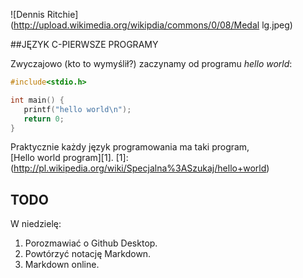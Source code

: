 ![Dennis Ritchie](http://upload.wikimedia.org/wikipdia/commons/0/08/Medal lg.jpeg)

##JĘZYK C-PIERWSZE PROGRAMY

Zwyczajowo (kto to wymyślił?) zaczynamy od programu 
*hello world*:

```c
#include<stdio.h>

int main() {
   printf("hello world\n");
   return 0;
}
```

Praktycznie każdy język programowania ma taki program,  
[Hello world program][1].
[1]:(http://pl.wikipedia.org/wiki/Specjalna%3ASzukaj/hello+world)

## TODO
W niedzielę:
1. Porozmawiać o Github Desktop.
2. Powtórzyć notację Markdown.
3. Markdown online.

